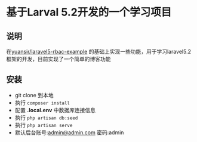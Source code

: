 # 基于Larval 5.2开发的一个学习项目 

## 说明

 在[yuansir/laravel5-rbac-example](https://github.com/yuansir/laravel5-rbac-example) 
 的基础上实现一些功能，用于学习laravel5.2框架的开发，目前实现了一个简单的博客功能


## 安装

- git clone 到本地
- 执行 `composer install`
- 配置 **.local.env** 中数据库连接信息
- 执行 `php artisan db:seed`
- 执行 `php artisan serve`
- 默认后台账号:admin@admin.com 密码:admin
